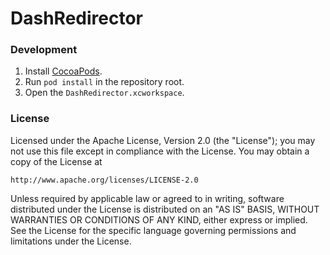 DashRedirector
==============

### Development

1. Install [CocoaPods](http://cocoapods.org/).
2. Run `pod install` in the repository root.
3. Open the `DashRedirector.xcworkspace`.

### License

Licensed under the Apache License, Version 2.0 (the "License");
you may not use this file except in compliance with the License.
You may obtain a copy of the License at

	http://www.apache.org/licenses/LICENSE-2.0

Unless required by applicable law or agreed to in writing, software
distributed under the License is distributed on an "AS IS" BASIS,
WITHOUT WARRANTIES OR CONDITIONS OF ANY KIND, either express or implied.
See the License for the specific language governing permissions and
limitations under the License.
